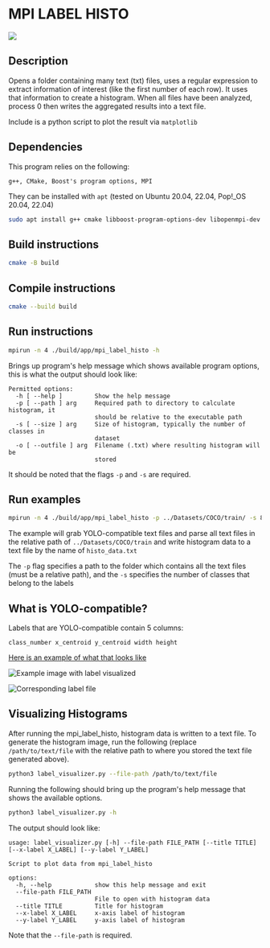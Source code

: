 # MPI LABEL HISTO

![](https://github.com/fviramontes8/mpi_label_histo/actions/workflows/cmake.yml/badge.svg)

## Description
Opens a folder containing many text (txt) files, uses a regular expression to extract information of interest (like the first number of each row). It uses that information to create a histogram. When all files have been analyzed, process 0 then writes the aggregated results into a text file.

Include is a python script to plot the result via `matplotlib`

## Dependencies
This program relies on the following:
```
g++, CMake, Boost's program options, MPI
```

They can be installed with `apt` (tested on Ubuntu 20.04, 22.04, Pop!_OS 20.04, 22.04)

```sh
sudo apt install g++ cmake libboost-program-options-dev libopenmpi-dev -y
```

## Build instructions

```sh
cmake -B build
```

## Compile instructions

```sh
cmake --build build
```

## Run instructions

```sh
mpirun -n 4 ./build/app/mpi_label_histo -h
```
Brings up program's help message which shows available program options, this is what the output should look like:

```
Permitted options:
  -h [ --help ]         Show the help message
  -p [ --path ] arg     Required path to directory to calculate histogram, it
                        should be relative to the executable path
  -s [ --size ] arg     Size of histogram, typically the number of classes in
                        dataset
  -o [ --outfile ] arg  Filename (.txt) where resulting histogram will be
                        stored
```

It should be noted that the flags `-p` and `-s` are required.

## Run examples
```sh
mpirun -n 4 ./build/app/mpi_label_histo -p ../Datasets/COCO/train/ -s 80
```

The example will grab YOLO-compatible text files and parse all text files in the relative path of `../Datasets/COCO/train` and write histogram data to a text file by the name of `histo_data.txt`

The `-p` flag specifies a path to the folder which contains all the text files (must be a relative path), and the `-s` specifies the number of classes that belong to the labels

## What is YOLO-compatible?
Labels that are YOLO-compatible contain 5 columns:

```
class_number x_centroid y_centroid width height
```

[Here is an example of what that looks like](https://github.com/ultralytics/yolov5/wiki/Train-Custom-Data#11-create-datasetyaml)

![Example image with label visualized](https://user-images.githubusercontent.com/26833433/91506361-c7965000-e886-11ea-8291-c72b98c25eec.jpg)

![Corresponding label file](https://user-images.githubusercontent.com/26833433/112467037-d2568c00-8d66-11eb-8796-55402ac0d62f.png)

## Visualizing Histograms

After running the mpi_label_histo, histogram data is written to a text file. To generate the histogram image, run the following (replace `/path/to/text/file` with the relative path to where you stored the text file generated above).

```sh
python3 label_visualizer.py --file-path /path/to/text/file
```
Running the following should bring up the program's help message that shows the available options.

```sh
python3 label_visualizer.py -h
```
The output should look like:

```
usage: label_visualizer.py [-h] --file-path FILE_PATH [--title TITLE] [--x-label X_LABEL] [--y-label Y_LABEL]

Script to plot data from mpi_label_histo

options:
  -h, --help            show this help message and exit
  --file-path FILE_PATH
                        File to open with histogram data
  --title TITLE         Title for histogram
  --x-label X_LABEL     x-axis label of histogram
  --y-label Y_LABEL     y-axis label of histogram
```

Note that the `--file-path` is required.
